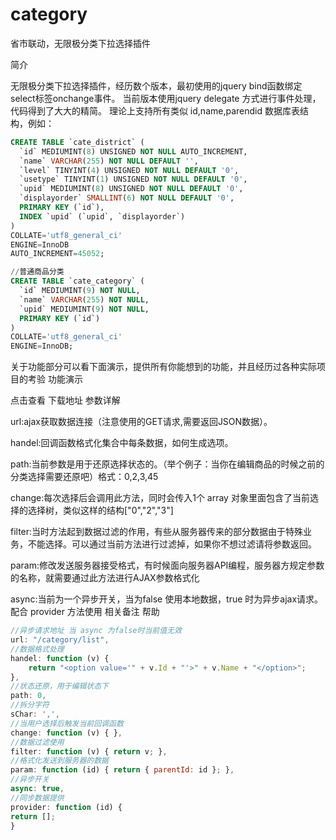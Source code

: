 category
========

省市联动，无限极分类下拉选择插件



简介

无限极分类下拉选择插件，经历数个版本，最初使用的jquery bind函数绑定select标签onchange事件。
当前版本使用jquery delegate 方式进行事件处理，代码得到了大大的精简。
理论上支持所有类似 id,name,parendid 数据库表结构，例如：

``` sql
CREATE TABLE `cate_district` (
  `id` MEDIUMINT(8) UNSIGNED NOT NULL AUTO_INCREMENT,
  `name` VARCHAR(255) NOT NULL DEFAULT '',
  `level` TINYINT(4) UNSIGNED NOT NULL DEFAULT '0',
  `usetype` TINYINT(1) UNSIGNED NOT NULL DEFAULT '0',
  `upid` MEDIUMINT(8) UNSIGNED NOT NULL DEFAULT '0',
  `displayorder` SMALLINT(6) NOT NULL DEFAULT '0',
  PRIMARY KEY (`id`),
  INDEX `upid` (`upid`, `displayorder`)
)
COLLATE='utf8_general_ci'
ENGINE=InnoDB
AUTO_INCREMENT=45052;

//普通商品分类
CREATE TABLE `cate_category` (
  `id` MEDIUMINT(9) NOT NULL,
  `name` VARCHAR(255) NOT NULL,
  `upid` MEDIUMINT(9) NOT NULL,
  PRIMARY KEY (`id`)
)
COLLATE='utf8_general_ci'
ENGINE=InnoDB;
```
关于功能部分可以看下面演示，提供所有你能想到的功能，并且经历过各种实际项目的考验
功能演示

点击查看
下载地址
参数详解

url:ajax获取数据连接（注意使用的GET请求,需要返回JSON数据）。

handel:回调函数格式化集合中每条数据，如何生成选项。

path:当前参数是用于还原选择状态的。（举个例子：当你在编辑商品的时候之前的分类选择需要还原吧）格式：0,2,3,45

change:每次选择后会调用此方法，同时会传入1个 array 对象里面包含了当前选择的选择树，类似这样的结构["0","2","3"]

filter:当时方法起到数据过滤的作用，有些从服务器传来的部分数据由于特殊业务，不能选择。可以通过当前方法进行过滤掉，如果你不想过滤请将参数返回。

param:修改发送服务器接受格式，有时候面向服务器API编程，服务器方规定参数的名称，就需要通过此方法进行AJAX参数格式化

async:当前为一个异步开关，当为false 使用本地数据，true 时为异步ajax请求。配合 provider 方法使用
相关备注
帮助

``` javascript	
//异步请求地址 当 async 为false时当前值无效
url: "/category/list",
//数据格式处理
handel: function (v) {
    return "<option value='" + v.Id + "'>" + v.Name + "</option>";
},
//状态还原，用于编辑状态下
path: 0,
//拆分字符
sChar: ',',
//当用户选择后触发当前回调函数
change: function (v) { },
//数据过滤使用
filter: function (v) { return v; },
//格式化发送到服务器的数据
param: function (id) { return { parentId: id }; },
//异步开关
async: true,
//同步数据提供
provider: function (id) {
return [];
}
```
